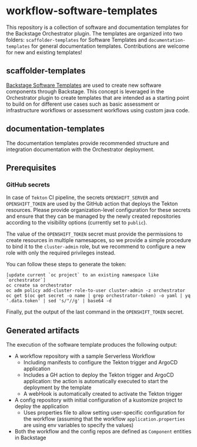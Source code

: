 # workflow-software-templates

This repository is a collection of software and documentation templates for the Backstage Orchestrator plugin. The templates are organized into two folders: `scaffolder-templates` for Software Templates and `documentation-templates` for general documentation templates. Contributions are welcome for new and existing templates!

## scaffolder-templates

[Backstage Software Templates](https://backstage.io/docs/features/software-templates/) are used to create new software components through Backstage. This concept is leveraged in the Orchestrator plugin to create templates that are intended as a starting point to build on for different use cases such as basic assessment or infrastructure workflows or assessment workflows using custom java code.

## documentation-templates

The documentation templates provide recommended structure and integration documentation with the Orchestrator deployment.

## Prerequisites
### GitHub secrets
In case of `Tekton` CI pipeline, the secrets `OPENSHIFT_SERVER` and `OPENSHIFT_TOKEN` are used by the GitHub action that deploys the Tekton
resources. Please provide organization-level configuration for these secrets and ensure that they can be managed by the newly created repositories according to the visibility options (currently set to `public`).

The value of the `OPENSHIFT_TOKEN` secret must provide the permissions to create resources in multiple namesapces, so we provide a simple procedure to
bind it to the `cluster-admin` role, but we recommend to configure a new role with only the required privileges instead.

You can follow these steps to generate the token:
```
[update current `oc project` to an existing namespace like `orchestrator`]
oc create sa orchestrator
oc adm policy add-cluster-role-to-user cluster-admin -z orchestrator
oc get $(oc get secret -o name | grep orchestrator-token) -o yaml | yq '.data.token' | sed 's/"//g' | base64 -d
```
Finally, put the output of the last command in the `OPENSHIFT_TOKEN` secret.

## Generated artifacts
The execution of the software template produces the following output:
* A workflow repository with a sample Serverless Workflow
  * Including manifests to configure the Tekton trigger and ArgoCD application
  * Includes a GH action to deploy the Tekton trigger and ArgoCD application: the action is automatically executed to start the deployment by the template
  * A webHook is automatically created to activate the Tekton trigger
* A config repository with initial configuration of a kustomize project to deploy the application
  * Uses properties file to allow setting user-specific configuration for the workflow (assuming that the workflow `application.properties` are using
  env variables to specify the values)
* Both the workflow and the config repos are defined as `Component` entities in Backstage